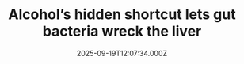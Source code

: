 ---
title: "Alcohol’s hidden shortcut lets gut bacteria wreck the liver"
date: 2025-09-19T12:07:34.000Z
category: Health
externalLink: "https://www.sciencedaily.com/releases/2025/09/250918225018.htm"
image: ""
excerpt: "Alcohol-associated liver disease is becoming a massive health and economic burden, but researchers at UC San Diego may have uncovered a new way forward. They discovered that chronic alcohol use blocks a crucial protein that normally helps keep gut bacteria from leaking into the liver, worsening damage. Restoring this protein’s function, using drugs already in development, could not only reduce…"
---